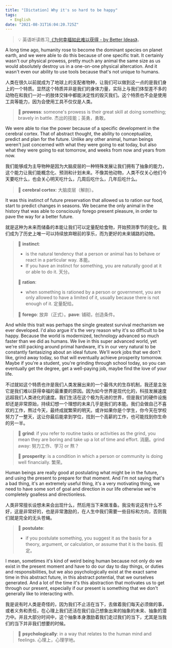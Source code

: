 ```yaml
---
title: "[Dictation] Why it's so hard to be happy"
tags:
  - English
date: "2021-08-31T16:04:20.725Z"
---
```


> 💡 英语听读练习[《为何幸福如此难以获得 - by Better Ideas》](https://www.youtube.com/watch?v=rQoS_S9K464)。

A long time ago, humanity rose to become the dominant species on planet earth, and we were able to do this because of one specific trait. It certainly wasn't our physical prowess, pretty much any animal the same size as us would absolutely destroy us in a one-on-one physical altercation. And it wasn't even our ability to use tools because that's not unique to humans.

人类在很久以前就成为了地球上的支配者物种，让我们可以做到这一点的是我们身上的一个特质。显然这个特质并非是我们的身体力量，实际上与我们体型差不多的动物在和我们一对一的肢体交锋中都能决定性的毁灭我们。这个特质也不会是使用工具等能力，因为会使用工具不仅仅是人类。

> 📒 **prowess**: someone's prowess is their great skill at doing something; bravely in battle. 杰出的技能；英勇，勇敢。

<!-- more -->

We were able to rise the power because of a specific development in the cerebral cortex. That of abstract thought, the ability to conceptualize, predict and plan for the future. Unlike any other animal, human beings weren't just concerned with what they were going to eat today, but also what they were going to eat tomorrow, and weeks from now and years from now.

我们能够成为主导物种是因为大脑皮层的一种特殊发展让我们拥有了抽象的能力，这个能力让我们能概念化、预测和计划未来。不像其他动物，人类不仅关心他们今天要吃什么，也会关心明天吃什么，几周后吃什么，几年后吃什么。

> 📒 **cerebral cortex**: 大脑皮层（解剖）。

It was this instinct of future preservation that allowed us to ration our food, start to predict changes in seasons. We became the only animal in the history that was able to consciously forego present pleasure, in order to pave the way for a better future.

就是这种为未来而储备的本能让我们可以定量配给食物，开始预测季节的变化。我们成为了历史上唯一可以持续放弃眼前的享乐，而为更好的未来铺路的动物。

> 📒 **instinct**:
>
> - is the natural tendency that a person or animal has to behave or react in a particular way. 本能。
> - If you have an instinct for something, you are naturally good at it or able to do it. 天分。
>
> 📒 **ration**:
>
> - when something is rationed by a person or government, you are only allowed to have a limited of it, usually because there is not enough of it. 定量配给。
>
> 📒 **forego**: 放弃（正式）。**pave**: 铺砌，创造条件。

And while this trait was perhaps the single greatest survival mechanism we ever developed. I'd also argue it's the very reason why it's so difficult to be happy. Because the world is modernized, technology advanced so much faster than we did as humans. We live in this super advanced world, yet we're still packing around primal hardware, it's in our very natural to be constantly fantasizing about an ideal future. We'll work jobs that we don't like, grind away today, so that will eventually achieve prosperity tomorrow. Maybe if you're a student, you're grinding through school today, so you can eventually get the degree, get a well-paying job, maybe find the love of your life.

不过就如这个特质也许是我们人类发展出来的一个最伟大的生存机制，我还是主张它是我们难以获得幸福的最重要的原因。因为如今世界是现代化的，科技发展速度远超我们人类进化的速度。我们生活在这个极为先进的世界，但是我们的硬件设施却还是非常原始，持续幻想一个理想的未来几乎是我们的本能。我们会做自己不喜欢的工作，熬过今天，最终成就繁荣的明天。或许如果你是个学生，你今天在学校努力了一整天，这让你最后能拿到学位，找到一个高薪的工作，也可能找到你生命的另一半。

> 📒 **grind**: if you refer to routine tasks or activities as the grind, you mean they are boring and take up a lot of time and effort. 消磨。grind away: 努力工作、学习 or 熬？
>
> 📒 **prosperity**: is a condition in which a person or community is doing well financially. 繁荣。

Human beings are really good at postulating what might be in the future, and using the present to prepare for that moment. And I'm not saying that's a bad thing, it's an extremely useful thing, it's a very motivating thing, we need to have some sort of goal and direction in our life otherwise we're completely goalless and directionless.

人类非常擅长设想未来会出现什么，然后用当下来做准备。我没有说这有什么不好，这是非常好的，也是非常激励的，在人生中我们需要一些目标和方向，否则我们就是完全的无头苍蝇。

> 📒 **postulate**:
>
> - if you postulate something, you suggest it as the basis for a theory, argument, or calculation, or assume that it is the basis. 假定。

I mean, sometimes it's kind of weird being human because not only do we exist in the present moment and have to do our day to day things, or duties and responsibilities, but we also psychologically exist at the exact same time in this abstract future, in this abstract potential, that we ourselves generated. And a lot of the time it's this abstraction that motivates us to get through our present, especially if our present is something that we don't generally like to interacting with.

我是说有时人类是奇怪的，因为我们不止活在当下，去做着我们每天必须做的事，或者义务和责任，在心理上我们还活在我们自己想象出来的抽象的未来、抽象的潜力中。并且大部分时间中，这个抽象本身激励着我们走过我们的当下，尤其是当我们的当下并非我们想要的时候。

> 📒 **psychologically**: in a way that relates to the human mind and feelings. 心理上，心理学地。
